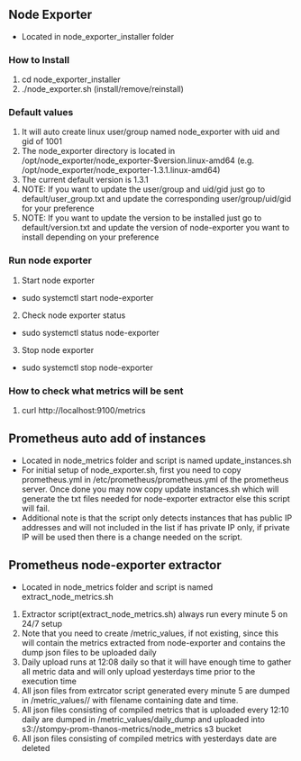 ## Node Exporter
- Located in node_exporter_installer folder

### How to Install
1. cd node_exporter_installer
2. ./node_exporter.sh (install/remove/reinstall)

### Default values
1. It will auto create linux user/group named node_exporter with uid and gid of 1001
2. The node_exporter directory is located in /opt/node_exporter/node_exporter-$version.linux-amd64 (e.g. /opt/node_exporter/node_exporter-1.3.1.linux-amd64)
3. The current default version is 1.3.1
4. NOTE: If you want to update the user/group and uid/gid just go to default/user_group.txt and update the corresponding user/group/uid/gid for your preference
5. NOTE: If you want to update the version to be installed just go to default/version.txt and update the version of node-exporter you want to install depending on your preference

### Run node exporter
1. Start node exporter
  - sudo systemctl start node-exporter
2. Check node exporter status
  - sudo systemctl status node-exporter
3. Stop node exporter
  - sudo systemctl stop node-exporter

### How to check what metrics will be sent
1. curl http://localhost:9100/metrics


## Prometheus auto add of instances
- Located in node_metrics folder and script is named update_instances.sh
- For initial setup of node_exporter.sh, first you need to copy prometheus.yml in /etc/prometheus/prometheus.yml of the prometheus server. Once done you may now copy update instances.sh which will generate the txt files needed for node-exporter extractor else this script will fail.
- Additional note is that the script only detects instances that has public IP addresses and will not included in the list if has private IP only, if private IP will be used then there is a change needed on the script.


## Prometheus node-exporter extractor 
- Located in node_metrics folder and script is named extract_node_metrics.sh
1. Extractor script(extract_node_metrics.sh) always run every minute 5 on 24/7 setup
2. Note that you need to create /metric_values, if not existing, since this will contain the metrics extracted from node-exporter and contains the dump json files to be uploaded daily
3. Daily upload runs at 12:08 daily so that it will have enough time to gather all metric data and will only upload yesterdays time prior to the execution time
4. All json files from extrcator script generated every minute 5 are dumped in /metric_values/<prometheus-target-label>/<node-exporter-metric> with filename containing date and time.
5. All json files consisting of compiled metrics that is uploaded every 12:10 daily are dumped in /metric_values/daily_dump and uploaded into s3://stompy-prom-thanos-metrics/node_metrics s3 bucket
6. All json files consisting of compiled metrics with yesterdays date are deleted